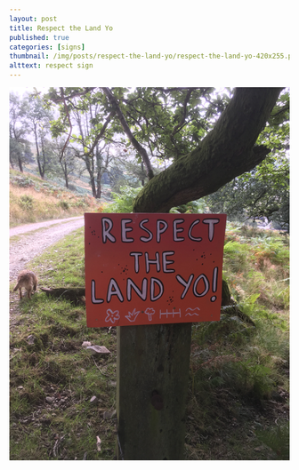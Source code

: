 ```yaml
---
layout: post
title: Respect the Land Yo
published: true
categories: [signs]
thumbnail: /img/posts/respect-the-land-yo/respect-the-land-yo-420x255.png
alttext: respect sign
---
```


![respect the land](/img/posts/respect-the-land-yo/respect-the-land-yo.png)
